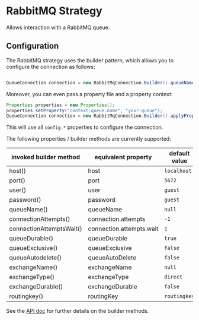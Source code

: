 # RabbitMQ Strategy

Allows interaction with a RabbitMQ queue.

## Configuration

The RabbitMQ strategy uses the builder pattern, which allows you to configure the connection as follows:
```java

QueueConnection connection = new RabbitMqConnection.Builder().queueName("your-queue").build();

```

Moreover, you can even pass a property file and a property context: 
```java
Properties properties = new Properties();
properties.setProperty("context.queue.name", "your-queue");
QueueConnection connection = new RabbitMqConnection.Builder().applyProperties(properties, "context").build();

```
This will use all `config.*` properties to configure the connection.

The following properties / builder methods are currently supported:

| invoked builder method   | equivalent property      | default value |
|--------------------------|--------------------------|---------------|
| host()                   | host                     | `localhost`   |
| port()                   | port                     | `5672`        |
| user()                   | user                     | `guest`       |
| password()               | password                 | `guest`       |
| queueName()              | queueName                | `null`        |
| connectionAttempts()     | connection.attempts      | `-1`          |
| connectionAttemptsWait() | connection.attempts.wait | `1`           |
| queueDurable()           | queueDurable             | `true`        |
| queueExclusive()         | queueExclusive           | `false`       |
| queueAutodelete()        | queueAutoDelete          | `false`       |
| exchangeName()           | exchangeName             | `null`        |
| exchangeType()           | exchangeType             | `direct`      |
| exchangeDurable()        | exchangeDurable          | `false`       |
| routingkey()             | routingKey               | `routingkey`  |

See the [API doc](https://www.javadoc.io/doc/com.github.libgraviton/messaging/) for further details on the builder methods.